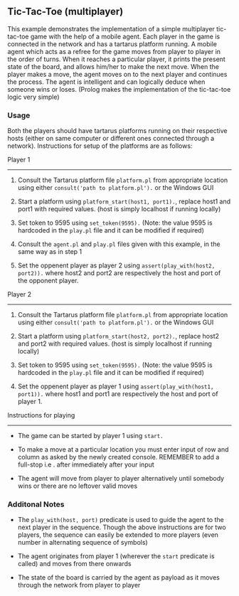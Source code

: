 ## Tic-Tac-Toe (multiplayer)
This example demonstrates the implementation of a simple multiplayer tic-tac-toe game with the help of a mobile agent. Each player in the game is connected in the network and has a tartarus platform running. A mobile agent which acts as a refree for the game moves from player to player in the order of turns. When it reaches a particular player, it prints the present state of the board, and allows him/her to make the next move. When the player makes a move, the agent moves on to the next player and continues the process. The agent is intelligent and can logically deduce when someone wins or loses. (Prolog makes the implementation of the tic-tac-toe logic very simple)

### Usage
Both the players should have tartarus platforms running on their respective hosts (either on same computer or different ones connected through a network). Instructions for setup of the platforms are as follows:

Player 1
________

1. Consult the Tartarus platform file `platform.pl` from appropriate location using either `consult('path to platform.pl').` or the Windows GUI

2. Start a platform using `platform_start(host1, port1).`, replace host1 and port1 with required values. (host is simply localhost if running locally)

3. Set token to 9595 using `set_token(9595).` (Note: the value 9595 is hardcoded in the `play.pl` file and it can be modified if required)

4. Consult the `agent.pl` and `play.pl` files given with this example, in the same way as in step 1

5. Set the oppenent player as player 2 using `assert(play_with(host2, port2)).` where host2 and port2 are respectively the host and port of the opponent player.

Player 2
________

1. Consult the Tartarus platform file `platform.pl` from appropriate location using either `consult('path to platform.pl').` or the Windows GUI

2. Start a platform using `platform_start(host2, port2).`, replace host2 and port2 with required values. (host is simply localhost if running locally)

3. Set token to 9595 using `set_token(9595).` (Note: the value 9595 is hardcoded in the `play.pl` file and it can be modified if required)

4. Set the oppenent player as player 1 using `assert(play_with(host1, port1)).` where host1 and port1 are respectively the host and port of player 1.

Instructions for playing
_______________________

* The game can be started by player 1 using `start.`

* To make a move at a particular location you must enter input of row and column as asked by the newly created console. REMEMBER to add a full-stop i.e . after immediately after your input

* The agent will move from player to player alternatively until somebody wins or there are no leftover valid moves


### Additonal Notes
* The `play_with(host, port)` predicate is used to guide the agent to the next player in the sequence. Though the above instructions are for two players, the sequence can easily be extended to more players (even number in alternating sequence of symbols)

* The agent originates from player 1 (wherever the `start` predicate is called) and moves from there onwards

* The state of the board is carried by the agent as payload as it moves through the network from player to player
